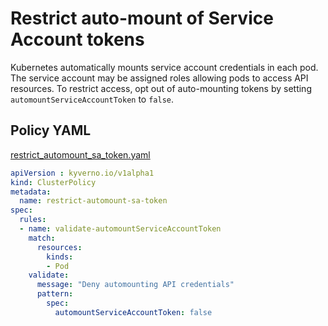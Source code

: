 # Restrict auto-mount of Service Account tokens

Kubernetes automatically mounts service account credentials in each pod. The service account may be assigned roles allowing pods to access API resources. To restrict access, opt out of auto-mounting tokens by setting `automountServiceAccountToken` to `false`.

## Policy YAML 

[restrict_automount_sa_token.yaml](more/restrict_automount_sa_token.yaml) 

````yaml
apiVersion : kyverno.io/v1alpha1
kind: ClusterPolicy
metadata:
  name: restrict-automount-sa-token
spec:
  rules:
  - name: validate-automountServiceAccountToken
    match:
      resources:
        kinds:
        - Pod
    validate:
      message: "Deny automounting API credentials"
      pattern:
        spec:
          automountServiceAccountToken: false
````



